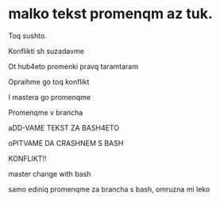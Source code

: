 # malko tekst promenqm az tuk.
Toq sushto.

Konflikti sh suzadavme

Ot hub4eto promenki pravq taramtaram

Opraihme go toq konflikt

I mastera go promenqme

Promenqme v brancha

aDD-VAME TEKST ZA BASH4ETO


oPITVAME DA CRASHNEM S BASH

KONFLIKT!!


master change with bash

samo ediniq promenqme za brancha s bash, omruzna mi leko


